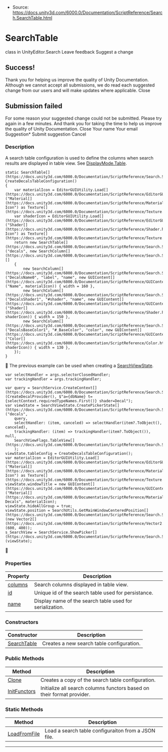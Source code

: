* Source: https://docs.unity3d.com/6000.0/Documentation/ScriptReference/Search.SearchTable.html

# SearchTable
class in UnityEditor.Search
Leave feedback
Suggest a change
## Success!
Thank you for helping us improve the quality of Unity Documentation. Although we cannot accept all submissions, we do read each suggested change from our users and will make updates where applicable.
Close
## Submission failed
For some reason your suggested change could not be submitted. Please <a>try again</a> in a few minutes. And thank you for taking the time to help us improve the quality of Unity Documentation.
Close
Your name Your email Suggestion* Submit suggestion
Cancel
### Description
A search table configuration is used to define the columns when search results are displayed in table view.
See [DisplayMode.Table](https://docs.unity3d.com/6000.0/Documentation/ScriptReference/Search.DisplayMode.Table.html).
```
static SearchTable[](https://docs.unity3d.com/6000.0/Documentation/ScriptReference/Search.SearchTable.html) CreateDecalsTableConfiguration()
{
    var materialIcon = EditorGUIUtility.Load[](https://docs.unity3d.com/6000.0/Documentation/ScriptReference/EditorGUIUtility.Load.html)("Material[](https://docs.unity3d.com/6000.0/Documentation/ScriptReference/Material.html) Icon") as Texture[](https://docs.unity3d.com/6000.0/Documentation/ScriptReference/Texture.html);
    var shaderIcon = EditorGUIUtility.Load[](https://docs.unity3d.com/6000.0/Documentation/ScriptReference/EditorGUIUtility.Load.html)("Shader[](https://docs.unity3d.com/6000.0/Documentation/ScriptReference/Shader.html) Icon") as Texture[](https://docs.unity3d.com/6000.0/Documentation/ScriptReference/Texture.html);
    return new SearchTable[](https://docs.unity3d.com/6000.0/Documentation/ScriptReference/Search.SearchTable.html)("decals", new SearchColumn[](https://docs.unity3d.com/6000.0/Documentation/ScriptReference/Search.SearchColumn.html)[]
    {
        new SearchColumn[](https://docs.unity3d.com/6000.0/Documentation/ScriptReference/Search.SearchColumn.html)("DecalsName0", "label", "name", new GUIContent[](https://docs.unity3d.com/6000.0/Documentation/ScriptReference/GUIContent.html)("Name", materialIcon)) { width = 160 },
        new SearchColumn[](https://docs.unity3d.com/6000.0/Documentation/ScriptReference/Search.SearchColumn.html)("DecalsShader1", "#shader", "name", new GUIContent[](https://docs.unity3d.com/6000.0/Documentation/ScriptReference/GUIContent.html)("Shader[](https://docs.unity3d.com/6000.0/Documentation/ScriptReference/Shader.html)", shaderIcon)) { width = 150 },
        new SearchColumn[](https://docs.unity3d.com/6000.0/Documentation/ScriptReference/Search.SearchColumn.html)("DecalsBaseColor1", "#_BaseColor", "color", new GUIContent[](https://docs.unity3d.com/6000.0/Documentation/ScriptReference/GUIContent.html)("Color[](https://docs.unity3d.com/6000.0/Documentation/ScriptReference/Color.html)", shaderIcon)) { width = 130 },
    });
}

```

The previous example can be used when creating a [SearchViewState](https://docs.unity3d.com/6000.0/Documentation/ScriptReference/Search.SearchViewState.html).
```
var selectHandler = args.selectorClosedHandler;
var trackingHandler = args.trackingHandler;

var query = SearchService.CreateContext[](https://docs.unity3d.com/6000.0/Documentation/ScriptReference/Search.SearchService.CreateContext.html)(CreateDecalProvider(), $"a={dbName} t={selectContext.requiredTypeNames.First()} shader=Decal");
var viewState = SearchViewState.CreatePickerState[](https://docs.unity3d.com/6000.0/Documentation/ScriptReference/Search.SearchViewState.CreatePickerState.html)("decals",
    query,
    selectHandler: (item, canceled) => selectHandler(item?.ToObject(), canceled),
    trackingHandler: (item) => trackingHandler(item?.ToObject()), null,
    SearchViewFlags.TableView[](https://docs.unity3d.com/6000.0/Documentation/ScriptReference/Search.SearchViewFlags.TableView.html)
    );
viewState.tableConfig = CreateDecalsTableConfiguration();
var materialIcon = EditorGUIUtility.Load[](https://docs.unity3d.com/6000.0/Documentation/ScriptReference/EditorGUIUtility.Load.html)("Material[](https://docs.unity3d.com/6000.0/Documentation/ScriptReference/Material.html) Icon") as Texture[](https://docs.unity3d.com/6000.0/Documentation/ScriptReference/Texture.html);
viewState.windowTitle = new GUIContent[](https://docs.unity3d.com/6000.0/Documentation/ScriptReference/GUIContent.html)("Material[](https://docs.unity3d.com/6000.0/Documentation/ScriptReference/Material.html) Decals", materialIcon);
viewState.hideAllGroup = true;
viewState.position = SearchUtils.GetMainWindowCenteredPosition[](https://docs.unity3d.com/6000.0/Documentation/ScriptReference/Search.SearchUtils.GetMainWindowCenteredPosition.html)(new Vector2[](https://docs.unity3d.com/6000.0/Documentation/ScriptReference/Vector2.html)(600, 400));
s_SearchView = SearchService.ShowPicker[](https://docs.unity3d.com/6000.0/Documentation/ScriptReference/Search.SearchService.ShowPicker.html)(viewState);

```

### Properties
Property | Description  
---|---  
[columns](https://docs.unity3d.com/6000.0/Documentation/ScriptReference/Search.SearchTable-columns.html) | Search columns displayed in table view.  
[id](https://docs.unity3d.com/6000.0/Documentation/ScriptReference/Search.SearchTable-id.html) | Unique id of the search table used for persistance.  
[name](https://docs.unity3d.com/6000.0/Documentation/ScriptReference/Search.SearchTable-name.html) | Display name of the search table used for serialization.  
### Constructors
Constructor | Description  
---|---  
[SearchTable](https://docs.unity3d.com/6000.0/Documentation/ScriptReference/Search.SearchTable-ctor.html) | Creates a new search table configuration.  
### Public Methods
Method | Description  
---|---  
[Clone](https://docs.unity3d.com/6000.0/Documentation/ScriptReference/Search.SearchTable.Clone.html) | Creates a copy of the search table configuration.  
[InitFunctors](https://docs.unity3d.com/6000.0/Documentation/ScriptReference/Search.SearchTable.InitFunctors.html) | Initialize all search columns functors based on their format provider.  
### Static Methods
Method | Description  
---|---  
[LoadFromFile](https://docs.unity3d.com/6000.0/Documentation/ScriptReference/Search.SearchTable.LoadFromFile.html) | Load a search table configuraiton from a JSON file.  
* * *
